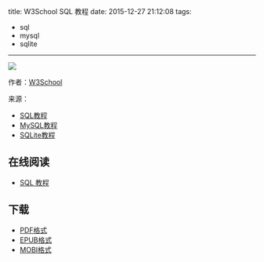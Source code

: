 title: W3School SQL 教程
date: 2015-12-27 21:12:08
tags:
  - sql
  - mysql
  - sqlite
---

![](https://ek8whxe.cloudimg.io/s/width/226/https://www.gitbook.com/cover/book/wizardforcel/w3school-sql.jpg?build=1450238863594&v=12.0.2)

作者：[W3School](http://www.w3cschool.cc)

来源：

* [SQL教程](http://www.w3cschool.cc/sql/sql-tutorial.html)
* [MySQL教程](http://www.w3cschool.cc/mysql/mysql-tutorial.html)
* [SQLite教程](http://www.w3cschool.cc/sqlite/sqlite-tutorial.html)

<!--more-->

## 在线阅读 ##

* [SQL 教程](https://www.gitbook.com/book/wizardforcel/w3school-sql/details)

## 下载 ##

* [PDF格式](https://www.gitbook.com/download/pdf/book/wizardforcel/w3school-sql)
* [EPUB格式](https://www.gitbook.com/download/epub/book/wizardforcel/w3school-sql)
* [MOBI格式](https://www.gitbook.com/download/mobi/book/wizardforcel/w3school-sql)